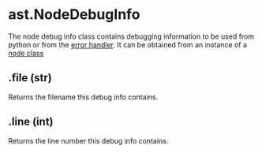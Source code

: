 # ast.NodeDebugInfo 

The node debug info class contains debugging information to be used from python or from the [error handler](/python-api/tic/ErrorHandler). It can be obtained from an instance of a [node class](Node)

## .file (str)

Returns the filename this debug info contains.

## .line (int) 

Returns the line number this debug info contains. 
